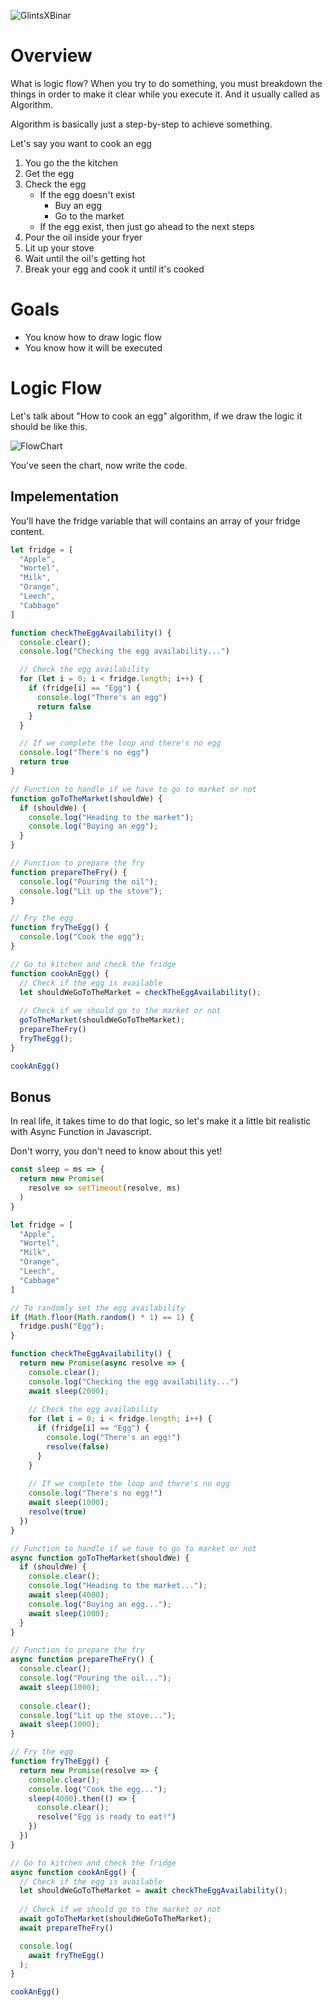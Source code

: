 ![GlintsXBinar](../../.assets/BinarXGlints.png)

# Overview

What is logic flow? When you try to do something, you must breakdown the things in order to make it clear while you execute it. And it usually called as Algorithm.

Algorithm is basically just a step-by-step to achieve something.

Let's say you want to cook an egg

1. You go the the kitchen
2. Get the egg
3. Check the egg
   * If the egg doesn't exist
      * Buy an egg
      * Go to the market
   * If the egg exist, then just go ahead to the next steps
4. Pour the oil inside your fryer
5. Lit up your stove
6. Wait until the oil's getting hot
7. Break your egg and cook it until it's cooked

# Goals
* You know how to draw logic flow
* You know how it will be executed

# Logic Flow

Let's talk about "How to cook an egg" algorithm, if we draw the logic it should be like this.

![FlowChart](../../.assets/B02-02-Flowchart.png)

You've seen the chart, now write the code.

## Impelementation

You'll have the fridge variable that will contains an array of your fridge content.

```js
let fridge = [
  "Apple",
  "Wortel",
  "Milk",
  "Orange",
  "Leech",
  "Cabbage"
]

function checkTheEggAvailability() {
  console.clear();
  console.log("Checking the egg availability...")

  // Check the egg availability
  for (let i = 0; i < fridge.length; i++) {
    if (fridge[i] == "Egg") {
      console.log("There's an egg")
      return false
    }
  }

  // If we complete the loop and there's no egg
  console.log("There's no egg")
  return true
}

// Function to handle if we have to go to market or not
function goToTheMarket(shouldWe) {
  if (shouldWe) {
    console.log("Heading to the market");
    console.log("Buying an egg");
  }
}

// Function to prepare the fry
function prepareTheFry() {
  console.log("Pouring the oil");
  console.log("Lit up the stove");
}

// Fry the egg
function fryTheEgg() {
  console.log("Cook the egg");
}

// Go to kitchen and check the fridge
function cookAnEgg() {
  // Check if the egg is available
  let shouldWeGoToTheMarket = checkTheEggAvailability();
  
  // Check if we should go to the market or not
  goToTheMarket(shouldWeGoToTheMarket);
  prepareTheFry()
  fryTheEgg();
}

cookAnEgg()
```

## Bonus

In real life, it takes time to do that logic, so let's make it a little bit realistic with Async Function in Javascript.

Don't worry, you don't need to know about this yet!

```javascript
const sleep = ms => {
  return new Promise(
    resolve => setTimeout(resolve, ms)
  )
}

let fridge = [
  "Apple",
  "Wortel",
  "Milk",
  "Orange",
  "Leech",
  "Cabbage"
]

// To randomly set the egg availability
if (Math.floor(Math.random() * 1) == 1) {
  fridge.push("Egg");
}

function checkTheEggAvailability() {
  return new Promise(async resolve => {
    console.clear();
    console.log("Checking the egg availability...")
    await sleep(2000);
  
    // Check the egg availability
    for (let i = 0; i < fridge.length; i++) {
      if (fridge[i] == "Egg") {
        console.log("There's an egg!")
        resolve(false)
      }
    }
  
    // If we complete the loop and there's no egg
    console.log("There's no egg!")
    await sleep(1000);
    resolve(true)
  })
}

// Function to handle if we have to go to market or not
async function goToTheMarket(shouldWe) {
  if (shouldWe) {
    console.clear();
    console.log("Heading to the market...");
    await sleep(4000);
    console.log("Buying an egg...");
    await sleep(1000);
  }
}

// Function to prepare the fry
async function prepareTheFry() {
  console.clear();
  console.log("Pouring the oil...");
  await sleep(1000);
  
  console.clear();
  console.log("Lit up the stove...");
  await sleep(1000);
}

// Fry the egg
function fryTheEgg() {
  return new Promise(resolve => {
    console.clear();
    console.log("Cook the egg...");
    sleep(4000).then(() => {
      console.clear();
      resolve("Egg is ready to eat!")
    })
  })
}

// Go to kitchen and check the fridge
async function cookAnEgg() {
  // Check if the egg is available
  let shouldWeGoToTheMarket = await checkTheEggAvailability();
  
  // Check if we should go to the market or not
  await goToTheMarket(shouldWeGoToTheMarket);
  await prepareTheFry()

  console.log(
    await fryTheEgg()
  );
}

cookAnEgg()
```
